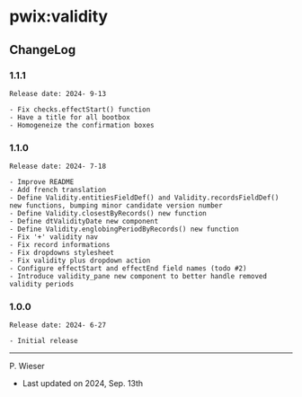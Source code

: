 # pwix:validity

## ChangeLog

### 1.1.1

    Release date: 2024- 9-13

    - Fix checks.effectStart() function
    - Have a title for all bootbox
    - Homogeneize the confirmation boxes

### 1.1.0

    Release date: 2024- 7-18

    - Improve README
    - Add french translation
    - Define Validity.entitiesFieldDef() and Validity.recordsFieldDef() new functions, bumping minor candidate version number
    - Define Validity.closestByRecords() new function
    - Define dtValidityDate new component
    - Define Validity.englobingPeriodByRecords() new function
    - Fix '+' validity nav
    - Fix record informations
    - Fix dropdowns stylesheet
    - Fix validity plus dropdown action
    - Configure effectStart and effectEnd field names (todo #2)
    - Introduce validity_pane new component to better handle removed validity periods

### 1.0.0

    Release date: 2024- 6-27

    - Initial release

---
P. Wieser
- Last updated on 2024, Sep. 13th
